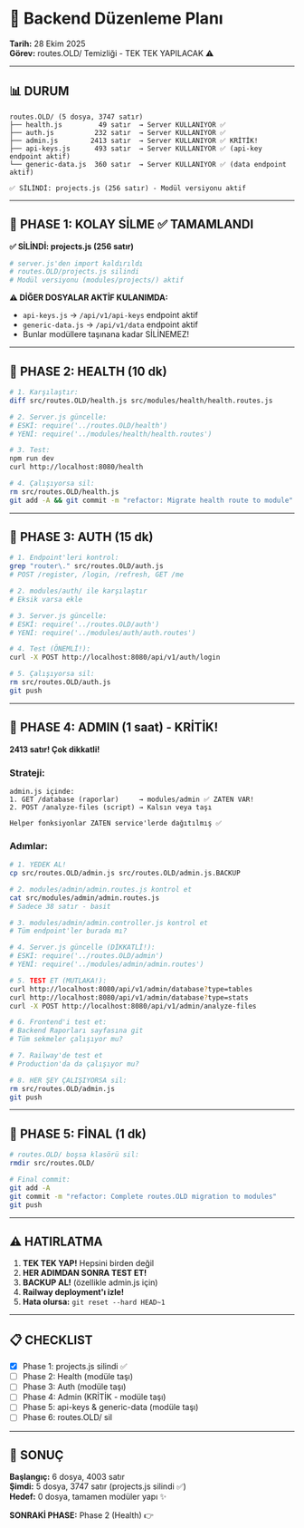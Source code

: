 # 🔧 Backend Düzenleme Planı

**Tarih:** 28 Ekim 2025  
**Görev:** routes.OLD/ Temizliği - TEK TEK YAPILACAK ⚠️

---

## 📊 DURUM

```
routes.OLD/ (5 dosya, 3747 satır)
├── health.js         49 satır  → Server KULLANIYOR ✅
├── auth.js          232 satır  → Server KULLANIYOR ✅
├── admin.js        2413 satır  → Server KULLANIYOR ✅ KRİTİK!
├── api-keys.js      493 satır  → Server KULLANIYOR ✅ (api-key endpoint aktif)
└── generic-data.js  360 satır  → Server KULLANIYOR ✅ (data endpoint aktif)

✅ SİLİNDİ: projects.js (256 satır) - Modül versiyonu aktif
```

---

## 🚨 PHASE 1: KOLAY SİLME ✅ TAMAMLANDI

**✅ SİLİNDİ: projects.js (256 satır)**

```bash
# server.js'den import kaldırıldı
# routes.OLD/projects.js silindi
# Modül versiyonu (modules/projects/) aktif
```

**⚠️ DİĞER DOSYALAR AKTİF KULANIMDA:**
- `api-keys.js` → `/api/v1/api-keys` endpoint aktif
- `generic-data.js` → `/api/v1/data` endpoint aktif
- Bunlar modüllere taşınana kadar SİLİNEMEZ!

---

## 🔄 PHASE 2: HEALTH (10 dk)

```bash
# 1. Karşılaştır:
diff src/routes.OLD/health.js src/modules/health/health.routes.js

# 2. Server.js güncelle:
# ESKİ: require('../routes.OLD/health')
# YENİ: require('../modules/health/health.routes')

# 3. Test:
npm run dev
curl http://localhost:8080/health

# 4. Çalışıyorsa sil:
rm src/routes.OLD/health.js
git add -A && git commit -m "refactor: Migrate health route to module" && git push
```

---

## 🔐 PHASE 3: AUTH (15 dk)

```bash
# 1. Endpoint'leri kontrol:
grep "router\." src/routes.OLD/auth.js
# POST /register, /login, /refresh, GET /me

# 2. modules/auth/ ile karşılaştır
# Eksik varsa ekle

# 3. Server.js güncelle:
# ESKİ: require('../routes.OLD/auth')
# YENİ: require('../modules/auth/auth.routes')

# 4. Test (ÖNEMLİ!):
curl -X POST http://localhost:8080/api/v1/auth/login

# 5. Çalışıyorsa sil:
rm src/routes.OLD/auth.js
git push
```

---

## 🔴 PHASE 4: ADMIN (1 saat) - KRİTİK!

**2413 satır! Çok dikkatli!**

### Strateji:
```
admin.js içinde:
1. GET /database (raporlar)     → modules/admin ✅ ZATEN VAR!
2. POST /analyze-files (script) → Kalsın veya taşı

Helper fonksiyonlar ZATEN service'lerde dağıtılmış ✅
```

### Adımlar:

```bash
# 1. YEDEK AL!
cp src/routes.OLD/admin.js src/routes.OLD/admin.js.BACKUP

# 2. modules/admin/admin.routes.js kontrol et
cat src/modules/admin/admin.routes.js
# Sadece 38 satır - basit

# 3. modules/admin/admin.controller.js kontrol et  
# Tüm endpoint'ler burada mı?

# 4. Server.js güncelle (DİKKATLİ!):
# ESKİ: require('../routes.OLD/admin')
# YENİ: require('../modules/admin/admin.routes')

# 5. TEST ET (MUTLAKA!):
curl http://localhost:8080/api/v1/admin/database?type=tables
curl http://localhost:8080/api/v1/admin/database?type=stats
curl -X POST http://localhost:8080/api/v1/admin/analyze-files

# 6. Frontend'i test et:
# Backend Raporları sayfasına git
# Tüm sekmeler çalışıyor mu?

# 7. Railway'de test et
# Production'da da çalışıyor mu?

# 8. HER ŞEY ÇALIŞIYORSA sil:
rm src/routes.OLD/admin.js
git push
```

---

## 🎯 PHASE 5: FİNAL (1 dk)

```bash
# routes.OLD/ boşsa klasörü sil:
rmdir src/routes.OLD/

# Final commit:
git add -A
git commit -m "refactor: Complete routes.OLD migration to modules"
git push
```

---

## ⚠️ HATIRLATMA

1. **TEK TEK YAP!** Hepsini birden değil
2. **HER ADIMDAN SONRA TEST ET!**
3. **BACKUP AL!** (özellikle admin.js için)
4. **Railway deployment'ı izle!**
5. **Hata olursa:** `git reset --hard HEAD~1`

---

## 📋 CHECKLIST

- [x] Phase 1: projects.js silindi ✅
- [ ] Phase 2: Health (modüle taşı)
- [ ] Phase 3: Auth (modüle taşı)  
- [ ] Phase 4: Admin (KRİTİK - modüle taşı)
- [ ] Phase 5: api-keys & generic-data (modüle taşı)
- [ ] Phase 6: routes.OLD/ sil

---

## 🎯 SONUÇ

**Başlangıç:** 6 dosya, 4003 satır  
**Şimdi:** 5 dosya, 3747 satır (projects.js silindi ✅)  
**Hedef:** 0 dosya, tamamen modüler yapı ✨

**SONRAKİ PHASE:** Phase 2 (Health) 👉
